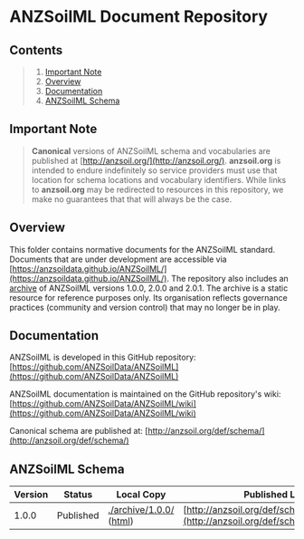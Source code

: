 # ANZSoilML Document Repository

## Contents
> 1. [Important Note](Important-Note)
> 1. [Overview](#Overview)
> 1. [Documentation](#Documentation)
> 1. [ANZSoilML Schema](#ANZSoilML-Schema)

## Important Note
> __Canonical__ versions of ANZSoilML schema and vocabularies are published at [http://anzsoil.org/](http://anzsoil.org/).
> __anzsoil.org__ is intended to endure indefinitely so service providers must use that location for schema locations
> and vocabulary identifiers. While links to __anzsoil.org__ may be redirected to resources in this repository, we make
> no guarantees that that will always be the case.

## Overview
This folder contains normative documents for the ANZSoilML standard. Documents that are under development are
accessible via [https://anzsoildata.github.io/ANZSoilML/](https://anzsoildata.github.io/ANZSoilML/). The repository also
includes an [archive](archive) of ANZSoilML versions 1.0.0, 2.0.0 and 2.0.1. The archive is a static resource for
reference purposes only. Its organisation reflects governance practices (community and version control) that may no
longer be in play.

## Documentation
ANZSoilML is developed in this GitHub repository: [https://github.com/ANZSoilData/ANZSoilML](https://github.com/ANZSoilData/ANZSoilML)

ANZSoilML documentation is maintained on the GitHub repository's wiki: [https://github.com/ANZSoilData/ANZSoilML/wiki](https://github.com/ANZSoilData/ANZSoilML/wiki)

Canonical schema are published at: [http://anzsoil.org/def/schema/](http://anzsoil.org/def/schema/)

## ANZSoilML Schema

| Version | Status | Local Copy | Published Location |
| ------- | ------ | ---------- | ------------------ |
| 1.0.0 | Published | [./archive/1.0.0/](archive/1.0.0/) ([html](https://anzsoildata.github.io/ANZSoilML/archive/1.0.0/anzsoilml/html/)) | [http://anzsoil.org/def/schema/anzsoilml/1.0.0/](http://anzsoil.org/def/schema/anzsoilml/1.0.0/) |